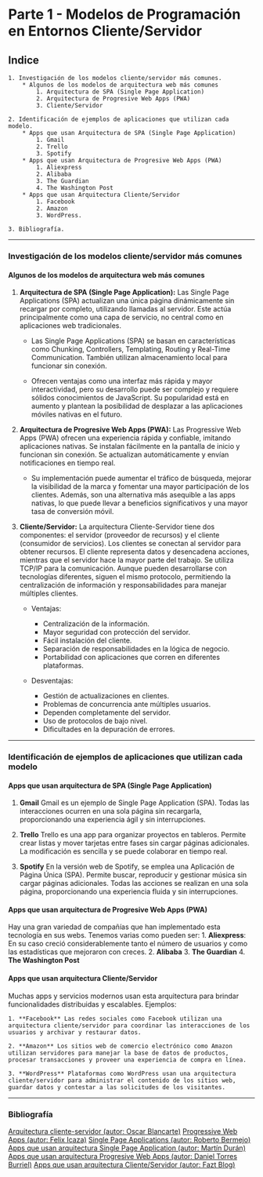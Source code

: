 # Parte 1 - Modelos de Programación en Entornos Cliente/Servidor

## Indice

    1. Investigación de los modelos cliente/servidor más comunes.
        * Algunos de los modelos de arquitectura web más comunes
            1. Arquitectura de SPA (Single Page Application)
            2. Arquitectura de Progresive Web Apps (PWA)
            3. Cliente/Servidor

    2. Identificación de ejemplos de aplicaciones que utilizan cada modelo.
        * Apps que usan Arquitectura de SPA (Single Page Application)
            1. Gmail
            2. Trello
            3. Spotify
        * Apps que usan Arquitectura de Progresive Web Apps (PWA)
            1. Aliexpress
            2. Alibaba
            3. The Guardian
            4. The Washington Post
        * Apps que usan Arquitectura Cliente/Servidor
            1. Facebook
            2. Amazon
            3. WordPress.
    
    3. Bibliografía.

---

### Investigación de los modelos cliente/servidor más comunes

#### Algunos de los modelos de arquitectura web más comunes

1. **Arquitectura de SPA (Single Page Application):** Las Single Page Applications (SPA) actualizan una única página dinámicamente sin recargar por completo, utilizando llamadas al servidor. Este actúa principalmente como una capa de servicio, no central como en aplicaciones web tradicionales.

    * Las Single Page Applications (SPA) se basan en características como Chunking, Controllers, Templating, Routing y Real-Time Communication. También utilizan almacenamiento local para funcionar sin conexión.

    * Ofrecen ventajas como una interfaz más rápida y mayor interactividad, pero su desarrollo puede ser complejo y requiere sólidos conocimientos de JavaScript. Su popularidad está en aumento y plantean la posibilidad de desplazar a las aplicaciones móviles nativas en el futuro.

2. **Arquitectura de Progresive Web Apps (PWA):** Las Progressive Web Apps (PWA) ofrecen una experiencia rápida y confiable, imitando aplicaciones nativas. Se instalan fácilmente en la pantalla de inicio y funcionan sin conexión. Se actualizan automáticamente y envían notificaciones en tiempo real.

    * Su implementación puede aumentar el tráfico de búsqueda, mejorar la visibilidad de la marca y fomentar una mayor participación de los clientes. Además, son una alternativa más asequible a las apps nativas, lo que puede llevar a beneficios significativos y una mayor tasa de conversión móvil.

3. **Cliente/Servidor:** La arquitectura Cliente-Servidor tiene dos componentes: el servidor (proveedor de recursos) y el cliente (consumidor de servicios). Los clientes se conectan al servidor para obtener recursos. El cliente representa datos y desencadena acciones, mientras que el servidor hace la mayor parte del trabajo. Se utiliza TCP/IP para la comunicación. Aunque pueden desarrollarse con tecnologías diferentes, siguen el mismo protocolo, permitiendo la centralización de información y responsabilidades para manejar múltiples clientes.

    * Ventajas:
        * Centralización de la información.
        * Mayor seguridad con protección del servidor.
        * Fácil instalación del cliente.
        * Separación de responsabilidades en la lógica de negocio.
        * Portabilidad con aplicaciones que corren en diferentes plataformas.

    * Desventajas:
        * Gestión de actualizaciones en clientes.
        * Problemas de concurrencia ante múltiples usuarios.
        * Dependen completamente del servidor.
        * Uso de protocolos de bajo nivel.
        * Dificultades en la depuración de errores.

---

### Identificación de ejemplos de aplicaciones que utilizan cada modelo

#### Apps que usan arquitectura de SPA (Single Page Application)

1. **Gmail** Gmail es un ejemplo de Single Page Application (SPA). Todas las interacciones ocurren en una sola página sin recargarla, proporcionando una experiencia ágil y sin interrupciones.

2. **Trello** Trello es una app para organizar proyectos en tableros. Permite crear listas y mover tarjetas entre fases sin cargar páginas adicionales. La modificación es sencilla y se puede colaborar en tiempo real.

3. **Spotify** En la versión web de Spotify, se emplea una Aplicación de Página Única (SPA). Permite buscar, reproducir y gestionar música sin cargar páginas adicionales. Todas las acciones se realizan en una sola página, proporcionando una experiencia fluida y sin interrupciones.

#### Apps que usan arquitectura de Progresive Web Apps (PWA)

Hay una gran variedad de compañías que han implementado esta tecnología en sus webs.
Tenemos varias como pueden ser:
    1. **Aliexpress**: En su caso creció considerablemente tanto el número de usuarios y como las estadísticas que mejoraron con creces.
    2. **Alibaba**
    3. **The Guardian**
    4. **The Washington Post**

#### Apps que usan arquitectura Cliente/Servidor

Muchas apps y servicios modernos usan esta arquitectura para brindar funcionalidades distribuidas y escalables. Ejemplos:

    1. **Facebook** Las redes sociales como Facebook utilizan una arquitectura cliente/servidor para coordinar las interacciones de los usuarios y archivar y restaurar datos.

    2. **Amazon** Los sitios web de comercio electrónico como Amazon utilizan servidores para manejar la base de datos de productos, procesar transacciones y proveer una experiencia de compra en línea.

    3. **WordPress** Plataformas como WordPress usan una arquitectura cliente/servidor para administrar el contenido de los sitios web, guardar datos y contestar a las solicitudes de los visitantes.

---

### Bibliografía

[Arquitectura cliente-servidor (autor: Oscar Blancarte)](https://reactiveprogramming.io/blog/es/estilos-arquitectonicos/cliente-servidor)
[Progressive Web Apps (autor: Felix Icaza)](https://felixicaza.com/blog/que-son-las-progressive-web-apps)
[Single Page Applications (autor: Roberto Bermejo)](https://itblogsogeti.com/2014/06/10/single-page-applications-roberto-bermejo-sogeti/)
[Apps que usan arquitectura Single Page Application (autor: Martín Durán)](https://blog.hubspot.es/website/que-es-single-page-application)
[Apps que usan arquitectura Progresive Web Apps (autor: Daniel Torres Burriel)](https://torresburriel.com/weblog/disenando-aplicaciones-web-progresivas-pwa/)
[Apps que usan arquitectura Cliente/Servidor (autor: Fazt Blog)](https://blog.faztweb.com/2017/04/entendiendo-arquitectura-cliente.html)
